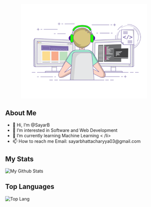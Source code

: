 <div align="center">
<img width="80%" src="giphy.gif" />
</div>

## About Me

<div align="left">
<ul >
<li> 👋 Hi, I’m @SayarB </li>
<li> 👀 I’m interested in Software and Web Development </li>
<li> 🌱 I’m currently learning Machine Learning < /li>
<li> 📫 How to reach me Email: sayarbhattacharyya03@gmail.com </li>
</ul>
</div>

## My Stats

![My Github Stats](https://github-readme-stats.vercel.app/api?username=SayarB&&show_icons=true&theme=cobalt)

## Top Languages
![Top Lang](https://github-readme-stats.vercel.app/api/top-langs/?username=SayarB&&theme=cobalt&layout=compact)
<!---
SayarB/SayarB is a ✨ special ✨ repository because its `README.md` (this file) appears on your GitHub profile.
You can click the Preview link to take a look at your changes.
--->

